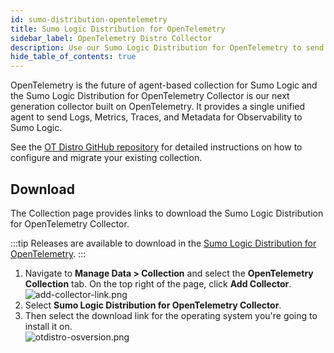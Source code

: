 ```yaml
---
id: sumo-distribution-opentelemetry
title: Sumo Logic Distribution for OpenTelemetry
sidebar_label: OpenTelemetry Distro Collector
description: Use our Sumo Logic Distribution for OpenTelemetry to send data to Sumo Logic.
hide_table_of_contents: true
---
```


OpenTelemetry is the future of agent-based collection for Sumo Logic and the Sumo Logic Distribution for OpenTelemetry Collector is our next generation collector built on OpenTelemetry. It provides a single unified agent to send Logs, Metrics, Traces, and Metadata for Observability to Sumo Logic.

See the [OT Distro GitHub repository](https://github.com/SumoLogic/sumologic-otel-collector#readme) for detailed instructions on how to configure and migrate your existing collection.

## Download

The Collection page provides links to download the Sumo Logic Distribution for OpenTelemetry Collector.

:::tip
Releases are available to download in the [Sumo Logic Distribution for OpenTelemetry](https://github.com/SumoLogic/sumologic-otel-collector/releases).
:::

1. Navigate to **Manage Data > Collection** and select the **OpenTelemetry Collection** tab. On the top right of the page, click **Add Collector**.<br/>![add-collector-link.png](/img/send-data/add-collector-link.png)
1. Select **Sumo Logic Distribution for OpenTelemetry Collector**.
1. Then select the download link for the operating system you're going to install it on.<br/> ![otdistro-osversion.png](/img/send-data/otdistro-osversion.png)
